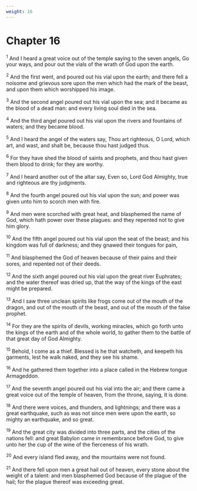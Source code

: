 ```yaml
---
weight: 16
---
```


# Chapter 16

<sup>1</sup> And I heard a great voice out of the temple saying to the seven angels, Go your ways, and pour out the vials of the wrath of God upon the earth. 

<sup>2</sup> And the first went, and poured out his vial upon the earth; and there fell a noisome and grievous sore upon the men which had the mark of the beast, and upon them which worshipped his image. 

<sup>3</sup> And the second angel poured out his vial upon the sea; and it became as the blood of a dead man: and every living soul died in the sea. 

<sup>4</sup> And the third angel poured out his vial upon the rivers and fountains of waters; and they became blood. 

<sup>5</sup> And I heard the angel of the waters say, Thou art righteous, O Lord, which art, and wast, and shalt be, because thou hast judged thus. 

<sup>6</sup> For they have shed the blood of saints and prophets, and thou hast given them blood to drink; for they are worthy. 

<sup>7</sup> And I heard another out of the altar say, Even so, Lord God Almighty, true and righteous are thy judgments. 

<sup>8</sup> And the fourth angel poured out his vial upon the sun; and power was given unto him to scorch men with fire. 

<sup>9</sup> And men were scorched with great heat, and blasphemed the name of God, which hath power over these plagues: and they repented not to give him glory. 

<sup>10</sup> And the fifth angel poured out his vial upon the seat of the beast; and his kingdom was full of darkness; and they gnawed their tongues for pain, 

<sup>11</sup> And blasphemed the God of heaven because of their pains and their sores, and repented not of their deeds. 

<sup>12</sup> And the sixth angel poured out his vial upon the great river Euphrates; and the water thereof was dried up, that the way of the kings of the east might be prepared. 

<sup>13</sup> And I saw three unclean spirits like frogs come out of the mouth of the dragon, and out of the mouth of the beast, and out of the mouth of the false prophet. 

<sup>14</sup> For they are the spirits of devils, working miracles, which go forth unto the kings of the earth and of the whole world, to gather them to the battle of that great day of God Almighty. 

<sup>15</sup> Behold, I come as a thief. Blessed is he that watcheth, and keepeth his garments, lest he walk naked, and they see his shame. 

<sup>16</sup> And he gathered them together into a place called in the Hebrew tongue Armageddon. 

<sup>17</sup> And the seventh angel poured out his vial into the air; and there came a great voice out of the temple of heaven, from the throne, saying, It is done. 

<sup>18</sup> And there were voices, and thunders, and lightnings; and there was a great earthquake, such as was not since men were upon the earth, so mighty an earthquake, and so great. 

<sup>19</sup> And the great city was divided into three parts, and the cities of the nations fell: and great Babylon came in remembrance before God, to give unto her the cup of the wine of the fierceness of his wrath. 

<sup>20</sup> And every island fled away, and the mountains were not found. 

<sup>21</sup> And there fell upon men a great hail out of heaven, every stone about the weight of a talent: and men blasphemed God because of the plague of the hail; for the plague thereof was exceeding great. 


